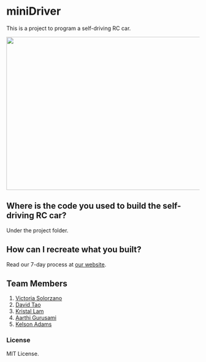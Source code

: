 # miniDriver
This is a project to program a self-driving RC car.

<img align="center" width="600" height="400" src="http://minidriver.herokuapp.com/assets/team-b0fb80a6c9e8b70edd3d32aea6e3bd9572abd787adfe4938876cc66c2e577f59.jpg">

## Where is the code you used to build the self-driving RC car?
Under the project folder.

## How can I recreate what you built?
Read our 7-day process at <a href="http://minidriver.herokuapp.com/">our website</a>.

## Team Members
1. <a href="https://github.com/vic8722">Victoria Solorzano</a>
2. <a href="https://github.com/taodav">David Tao</a>
3. <a href="https://github.com/Kristallam">Kristal Lam</a>
4. <a href="https://github.com/agurusa">Aarthi Gurusami</a>
5. <a href="https://github.com/kelsonic">Kelson Adams</a>

### License
MIT License.
